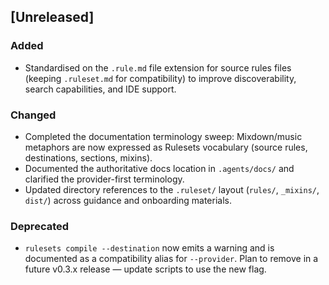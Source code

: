 ## [Unreleased]

### Added
- Standardised on the `.rule.md` file extension for source rules files (keeping `.ruleset.md` for compatibility) to improve discoverability, search capabilities, and IDE support.

### Changed
- Completed the documentation terminology sweep: Mixdown/music metaphors are now expressed as Rulesets vocabulary (source rules, destinations, sections, mixins).
- Documented the authoritative docs location in `.agents/docs/` and clarified the provider-first terminology.
- Updated directory references to the `.ruleset/` layout (`rules/`, `_mixins/`, `dist/`) across guidance and onboarding materials.

### Deprecated
- `rulesets compile --destination` now emits a warning and is documented as a compatibility alias for `--provider`. Plan to remove in a future v0.3.x release — update scripts to use the new flag.
